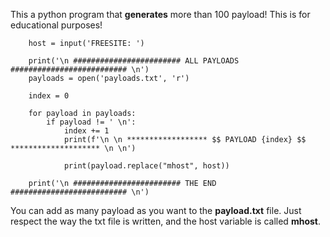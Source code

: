 This a python program that **generates** more than 100 payload! This is for educational purposes! 


        host = input('FREESITE: ')

        print('\n ######################## ALL PAYLOADS ########################## \n')
        payloads = open('payloads.txt', 'r') 

        index = 0

        for payload in payloads:
            if payload != ' \n':
                index += 1
                print(f'\n \n ****************** $$ PAYLOAD {index} $$ ******************** \n \n')

                print(payload.replace("mhost", host))

        print('\n ######################## THE END ########################## \n')




You can add as many payload as you want to the **payload.txt** file. Just respect the way the txt file is written, and the host variable is called **mhost**.

